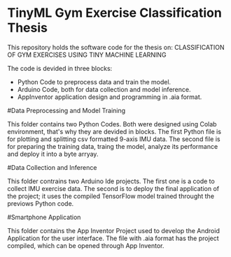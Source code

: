 # TinyML Gym Exercise Classification Thesis

This repository holds the software code for the thesis on: CLASSIFICATION OF GYM EXERCISES USING TINY MACHINE LEARNING

The code is devided in three blocks: 
- Python Code to preprocess data and train the model.
- Arduino Code, both for data collection and model inference.
- AppInventor application design and programming in .aia format. 


#Data Preprocessing and Model Training

This folder contains two Python Codes. Both were designed using Colab environment, that's why they are devided in blocks. The first Python file is for plotting and splitting csv formatted 9-axis IMU data. The second file is for preparing the training data, traing the model, analyze its performance and deploy it into a byte arryay. 


#Data Collection and Inference

This folder contrains two Arduino Ide projects. The first one is a code to collect IMU exercise data. The second is to deploy the final application of the project; it uses the compiled TensorFlow model trained throught the previows Python code. 


#Smartphone Application

This folder contains the App Inventor Project used to develop the Android Application for the user interface. The file with .aia format has the project compiled, which can be opened through App Inventor. 
